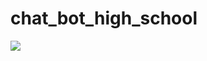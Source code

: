 # chat_bot_high_school

<img src="https://img.shields.io/badge/Python-3776AB?style=flat-square&logo=Python&logoColor=white"/>

